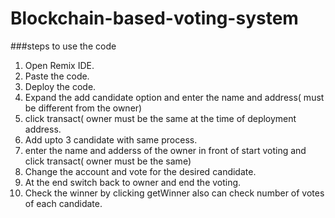 # Blockchain-based-voting-system
###steps to use the code

1. Open Remix IDE.
2. Paste the code.
3. Deploy the code.
4. Expand the add candidate option and enter the name and address( must be different from the owner)
5. click transact( owner must be the same at the time of deployment address.
6. Add upto 3 candidate with same process.
7. enter the name and adderss of the owner in front of start voting and click transact( owner must be the same)
8. Change the account and vote for the desired candidate.
9. At the end switch back to owner and end the voting.
10. Check the winner by clicking getWinner also can check number of votes of each candidate.
